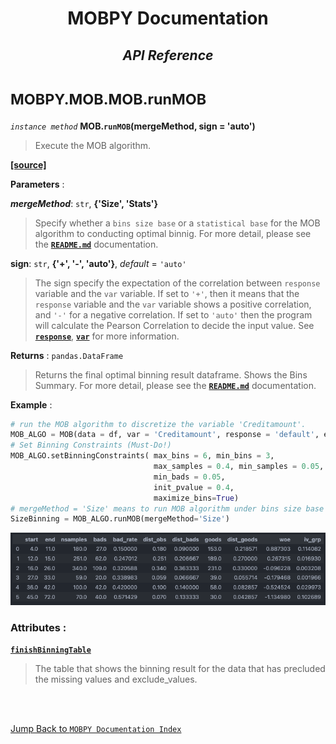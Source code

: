 <h1><strong><p align = center> MOBPY Documentation </p></strong></h1>

<h2><p  align=center><strong style = 'font-style:italic'>API Reference</strong></p></h2>

<h1><span style = 'font-size:smaller'> MOBPY.MOB.MOB.runMOB </span></h1>

_`instance method`_ **MOB.`runMOB`(mergeMethod, sign = 'auto')**

> Execute the MOB algorithm.

[**[source]**](https://github.com/ChenTaHung/Monotonic-Optimal-Binning/blob/main/src/MOBPY/MOB.py#L182-L238)

**Parameters** : <br>

**_mergeMethod_**: `str`, **{'Size', 'Stats'}**

> Specify whether a `bins size base` or a `statistical base` for the MOB algorithm to conducting optimal binnig. For more detail, please see the [**`README.md`**](https://github.com/ChenTaHung/Monotonic-Optimal-Binning/blob/main/README.md) documentation.


**sign**: `str`, **{'+', '-', 'auto'}**, _default_ = `'auto'`

> The sign specify the expectation of the correlation between `response` variable and the `var` variable. If set to `'+'`, then it means that the `response` variable and the `var` variable shows a positive correlation, and `'-'` for a negative correlation. If set to `'auto'` then the program will calculate the Pearson Correlation to decide the input value. See [**`response`**](https://github.com/ChenTaHung/Monotonic-Optimal-Binning/tree/main/doc/MOBPY-MOB-MOB.md), [**`var`**](https://github.com/ChenTaHung/Monotonic-Optimal-Binning/tree/main/doc/MOBPY-MOB-MOB.md) for more information.

**Returns** : `pandas.DataFrame`

> Returns the final optimal binning result dataframe. Shows the Bins Summary. For more detail, please see the [**`README.md`**](https://github.com/ChenTaHung/Monotonic-Optimal-Binning/blob/main/README.md) documentation.

**Example** :

```python
# run the MOB algorithm to discretize the variable 'Creditamount'.
MOB_ALGO = MOB(data = df, var = 'Creditamount', response = 'default', exclude_value = None) 
# Set Binning Constraints (Must-Do!)
MOB_ALGO.setBinningConstraints( max_bins = 6, min_bins = 3, 
                                max_samples = 0.4, min_samples = 0.05, 
                                min_bads = 0.05, 
                                init_pvalue = 0.4, 
                                maximize_bins=True)
# mergeMethod = 'Size' means to run MOB algorithm under bins size base
SizeBinning = MOB_ALGO.runMOB(mergeMethod='Size')
```

<p align = 'center'><img src = 'https://github.com/ChenTaHung/Monotonic-Optimal-Binning/blob/main/doc/images/Durationinmonth%20bins%20summary.png' alt = 'Image' style = 'width: 1000px'/></p>


<h3><strong> Attributes : </strong></h3>

[**`finishBinningTable`**](https://github.com/ChenTaHung/Monotonic-Optimal-Binning/blob/main/src/MOBPY/MOB.py#L197-L200)

> The table that shows the binning result for the data that has precluded the missing values and exclude_values.

<br><br>

[Jump Back to `MOBPY Documentation Index`](https://github.com/ChenTaHung/Monotonic-Optimal-Binning/blob/main/doc/MOBPY-API-Ref.md)